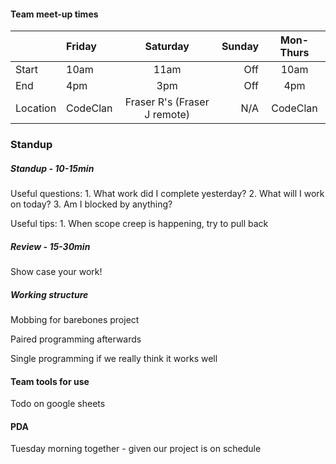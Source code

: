 #### Team meet-up times

| | Friday      | Saturday | Sunday    | Mon-Thurs |
| :--- | :---        |    :----:   |          ---: | :----:|
| Start | 10am     | 11am      | Off  | 10am |
| End| 4pm   | 3pm     | Off   |  4pm |
| Location |CodeClan| Fraser R's (Fraser J remote) | N/A | CodeClan

### Standup 

##### Standup - 10-15min

Useful questions: 
    1.  What work did I complete yesterday?
    2.  What will I work on today?
    3.  Am I blocked by anything?

Useful tips: 
	1. When scope creep is happening, try to pull back

##### Review - 15-30min

Show case your work!

##### Working structure

Mobbing for barebones project 

Paired programming afterwards

Single programming if we really think it works well

#### Team tools for use

Todo on google sheets

#### PDA 

Tuesday morning together - given our project is on schedule

